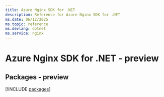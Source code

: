 ```yaml
---
title: Azure Nginx SDK for .NET
description: Reference for Azure Nginx SDK for .NET
ms.date: 06/12/2025
ms.topic: reference
ms.devlang: dotnet
ms.service: nginx
---
```

# Azure Nginx SDK for .NET - preview
## Packages - preview
[!INCLUDE [packages](nginx-index.md)]